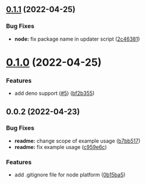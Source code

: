 ## [0.1.1](https://github.com/grammyjs/create-grammy/compare/0.1.0...0.1.1) (2022-04-25)


### Bug Fixes

* **node:** fix package name in updater script ([2c46381](https://github.com/grammyjs/create-grammy/commit/2c46381d28bf5a2e69b9da3cc3d44b54a7a5fdf6))



# [0.1.0](https://github.com/grammyjs/create-grammy/compare/0.0.2...0.1.0) (2022-04-25)


### Features

* add deno support ([#5](https://github.com/grammyjs/create-grammy/issues/5)) ([bf2b355](https://github.com/grammyjs/create-grammy/commit/bf2b355f59d59e0a04283d749c9ec74b22e88ba8))



## 0.0.2 (2022-04-23)


### Bug Fixes

* **readme:** change scope of example usage ([b7bb517](https://github.com/grammyjs/create-grammy/commit/b7bb517f2f2754e657cd062658b1c06c473125f4))
* **readme:** fix example usage ([c959e6c](https://github.com/grammyjs/create-grammy/commit/c959e6c78c72fe55ce941bc4321ede27dd0ca341))


### Features

* add .gitignore file for node platform ([0b15ba5](https://github.com/grammyjs/create-grammy/commit/0b15ba55526a20ec616872f6dfd36444412d08ea))



